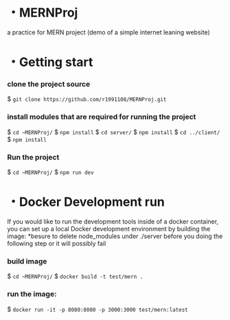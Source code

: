# ・MERNProj
a practice for MERN project (demo of a simple internet leaning website)

# ・Getting start
### clone the project source
$ `git clone https://github.com/r1991108/MERNProj.git`
### install modules that are required for running the project
$ `cd ~MERNProj/`
$ `npm install`
$ `cd server/`
$ `npm install`
$ `cd ../client/`
$ `npm install`
### Run the project
$ `cd ~MERNProj/`
$ `npm run dev`

# ・Docker Development run
If you would like to run the development tools inside of a docker container, you can set up a local Docker development environment by building the image:
*besure to delete node_modules under ./server before you doing the following step or it will possibly fail
### build image
$ `cd ~MERNProj/`
$ `docker build -t test/mern .`

### run the image:
$ `docker run -it -p 8080:8080 -p 3000:3000 test/mern:latest`
